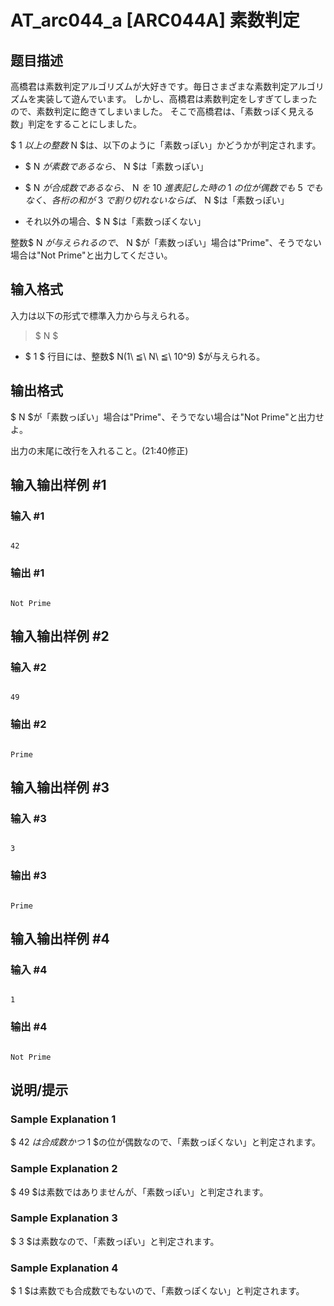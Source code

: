 # AT_arc044_a [ARC044A] 素数判定

## 题目描述

[problemUrl]: https://atcoder.jp/contests/arc044/tasks/arc044_a

高橋君は素数判定アルゴリズムが大好きです。毎日さまざまな素数判定アルゴリズムを実装して遊んでいます。 しかし、高橋君は素数判定をしすぎてしまったので、素数判定に飽きてしまいました。 そこで高橋君は、「素数っぽく見える数」判定をすることにしました。

$ 1 $以上の整数$ N $は、以下のように「素数っぽい」かどうかが判定されます。

- $ N $が素数であるなら、$ N $は「素数っぽい」
- $ N $が合成数であるなら、$ N $を$ 10 $進表記した時の$ 1 $の位が偶数でも$ 5 $でもなく、各桁の和が$ 3 $で割り切れないならば、$ N $は「素数っぽい」
- それ以外の場合、$ N $は「素数っぽくない」

整数$ N $が与えられるので、$ N $が「素数っぽい」場合は"Prime"、そうでない場合は"Not Prime"と出力してください。

## 输入格式

入力は以下の形式で標準入力から与えられる。

> $ N $

- $ 1 $ 行目には、整数$ N(1\ ≦\ N\ ≦\ 10^9) $が与えられる。

## 输出格式

$ N $が「素数っぽい」場合は"Prime"、そうでない場合は"Not Prime"と出力せよ。

 出力の末尾に改行を入れること。(21:40修正)

## 输入输出样例 #1

### 输入 #1

```
42
```

### 输出 #1

```
Not Prime
```

## 输入输出样例 #2

### 输入 #2

```
49
```

### 输出 #2

```
Prime
```

## 输入输出样例 #3

### 输入 #3

```
3
```

### 输出 #3

```
Prime
```

## 输入输出样例 #4

### 输入 #4

```
1
```

### 输出 #4

```
Not Prime
```

## 说明/提示

### Sample Explanation 1

$ 42 $は合成数かつ$ 1 $の位が偶数なので、「素数っぽくない」と判定されます。

### Sample Explanation 2

$ 49 $は素数ではありませんが、「素数っぽい」と判定されます。

### Sample Explanation 3

$ 3 $は素数なので、「素数っぽい」と判定されます。

### Sample Explanation 4

$ 1 $は素数でも合成数でもないので、「素数っぽくない」と判定されます。
